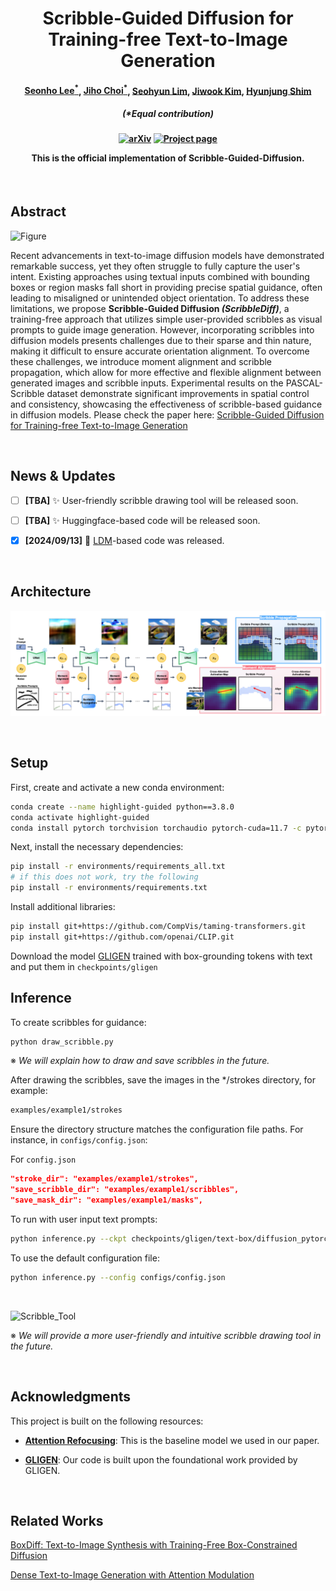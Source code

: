 <h1 align="center">
Scribble-Guided Diffusion for<br/>Training-free Text-to-Image Generation
</h1>
<h4 align="center">
<a href="https://scholar.google.co.kr/citations?user=DFKGTG0AAAAJ&hl=en">Seonho Lee<sup>*</sup></a>, <a href="https://scholar.google.co.kr/citations?user=uvwpFpIAAAAJ&hl=en">Jiho Choi<sup>*</sup></a>, <a href="">Seohyun Lim</a>, <a href="https://scholar.google.co.kr/citations?user=i0OKV8wAAAAJ&hl=en">Jiwook Kim</a>, <a href="https://scholar.google.co.kr/citations?user=KB5XZGIAAAAJ&hl=en">Hyunjung Shim</a><br>
</h4>
<h5 align="center">
(*Equal contribution)<br>
</h5>

<h4 align="center">

[![arXiv](https://img.shields.io/badge/arXiv-2409.08026-b31b1b.svg)](https://arxiv.org/abs/2409.08026)
[![Project page](https://img.shields.io/badge/Project-Page-brightgreen)]()

This is the official implementation of **Scribble-Guided-Diffusion**.

</h4>


<br/>

## Abstract

![Figure](./assets/asset_figure.png)

Recent advancements in text-to-image diffusion models have demonstrated remarkable success, yet they often struggle to fully capture the user's intent. Existing approaches using textual inputs combined with bounding boxes or region masks fall short in providing precise spatial guidance, often leading to misaligned or unintended object orientation. To address these limitations, we propose <b>Scribble-Guided Diffusion <i>(ScribbleDiff)</i></b>, a training-free approach that utilizes simple user-provided scribbles as visual prompts to guide image generation. However, incorporating scribbles into diffusion models presents challenges due to their sparse and thin nature, making it difficult to ensure accurate orientation alignment. To overcome these challenges, we introduce moment alignment and scribble propagation, which allow for more effective and flexible alignment between generated images and scribble inputs. Experimental results on the PASCAL-Scribble dataset demonstrate significant improvements in spatial control and consistency, showcasing the effectiveness of scribble-based guidance in diffusion models. Please check the paper here: [Scribble-Guided Diffusion for Training-free Text-to-Image Generation](https://arxiv.org/abs/2409.08026)


<br/>

## News & Updates

- [ ] **[TBA]** ✨ User-friendly scribble drawing tool will be released soon.

- [ ] **[TBA]** ✨ Huggingface-based code will be released soon.

- [x] **[2024/09/13]** 🌟 [LDM](https://github.com/CompVis/latent-diffusion)-based code was released. 

<br/>


## Architecture

![Architecture](./assets/architecture.png)

<br/>

## Setup

First, create and activate a new conda environment:

```bash
conda create --name highlight-guided python==3.8.0
conda activate highlight-guided
conda install pytorch torchvision torchaudio pytorch-cuda=11.7 -c pytorch -c nvidia
```

Next, install the necessary dependencies:

```bash
pip install -r environments/requirements_all.txt
# if this does not work, try the following
pip install -r environments/requirements.txt
```

Install additional libraries:

```bash
pip install git+https://github.com/CompVis/taming-transformers.git
pip install git+https://github.com/openai/CLIP.git
```

Download the model [GLIGEN](https://huggingface.co/gligen/gligen-generation-text-box/blob/main/diffusion_pytorch_model.bin) trained with box-grounding tokens with text and put them in `checkpoints/gligen`



## Inference 

To create scribbles for guidance:
```bash
python draw_scribble.py
```

※ <i>We will explain how to draw and save scribbles in the future.</i>


After drawing the scribbles, save the images in the */strokes directory, for example:

```bash
examples/example1/strokes
```

Ensure the directory structure matches the configuration file paths. For instance, in `configs/config.json`:

For `config.json`

```json
"stroke_dir": "examples/example1/strokes",
"save_scribble_dir": "examples/example1/scribbles",
"save_mask_dir": "examples/example1/masks",
```


To run with user input text prompts:
```bash
python inference.py --ckpt checkpoints/gligen/text-box/diffusion_pytorch_model.bin
```

To use the default configuration file:
```bash
python inference.py --config configs/config.json
```

<br/>

![Scribble_Tool](./assets/scribble_demo.gif)


※ <i>We will provide a more user-friendly and intuitive scribble drawing tool in the future.</i>

<br/>


## Acknowledgments

This project is built on the following resources:

- [**Attention Refocusing**](https://github.com/Attention-Refocusing/attention-refocusing): This is the baseline model we used in our paper.

- [**GLIGEN**](https://github.com/gligen/GLIGEN): Our code is built upon the foundational work provided by GLIGEN. 


<br/>


## Related Works

[BoxDiff: Text-to-Image Synthesis with Training-Free Box-Constrained Diffusion](https://github.com/showlab/BoxDiff)

[Dense Text-to-Image Generation with Attention Modulation](https://github.com/naver-ai/DenseDiffusion)
